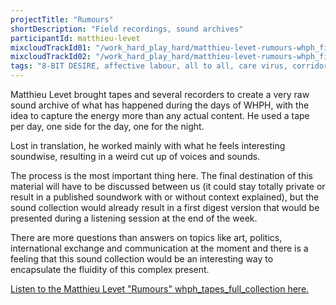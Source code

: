 ```yaml
---
projectTitle: "Rumours"
shortDescription: "Field recordings, sound archives"
participantId: matthieu-levet
mixcloudTrackId01: "/work_hard_play_hard/matthieu-levet-rumours-whph_final_tape_side_a/"
mixcloudTrackId02: "/work_hard_play_hard/matthieu-levet-rumours-whph_final_tape_side_b/"
tags: "8-BIT DESIRE, affective labour, all to all, care virus, corridor anomalies, dispersed collectivity, h o o o o o o w w w w w l, rhythm, yesterday's unalienated celebration"
---
```


Matthieu Levet brought tapes and several recorders to create a very raw sound archive of what has happened during the days of WHPH, with the idea to capture the energy more than any actual content. He used a tape per day, one side for the day, one for the night.

Lost in translation, he worked mainly with what he feels interesting soundwise, resulting in a weird cut up of voices and sounds.

The process is the most important thing here. The final destination of this material will have to be discussed between us (it could stay totally private or result in a published soundwork with or without context explained), but the sound collection would already result in a first digest version that would be presented during a listening session at the end of the week.

There are more questions than answers on topics like art, politics, international exchange and communication at the moment and there is a feeling that this sound collection would be an interesting way to encapsulate the fluidity of this complex present.

[Listen to the Matthieu Levet "Rumours" whph_tapes_full_collection here.](https://www.mixcloud.com/work_hard_play_hard/playlists/matthieu-levet-rumours-whph_tapes_full_collection/)
